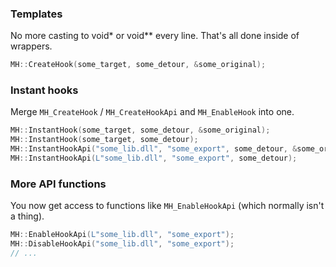 ### Templates

No more casting to void\* or void\*\* every line. That's all done inside of wrappers.

```cpp
MH::CreateHook(some_target, some_detour, &some_original);
```

### Instant hooks

Merge `MH_CreateHook` / `MH_CreateHookApi` and `MH_EnableHook` into one.

```cpp
MH::InstantHook(some_target, some_detour, &some_original);
MH::InstantHook(some_target, some_detour);
MH::InstantHookApi("some_lib.dll", "some_export", some_detour, &some_original);
MH::InstantHookApi(L"some_lib.dll", "some_export", some_detour);
```

### More API functions

You now get access to functions like `MH_EnableHookApi` (which normally isn't a thing).

```cpp
MH::EnableHookApi(L"some_lib.dll", "some_export");
MH::DisableHookApi("some_lib.dll", "some_export");
// ...
```
